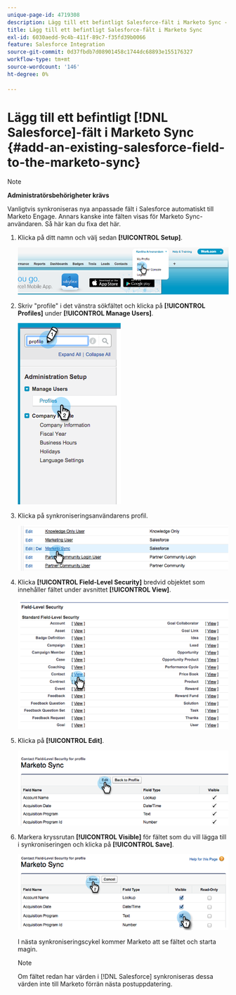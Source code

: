 ```yaml
---
unique-page-id: 4719308
description: Lägg till ett befintligt Salesforce-fält i Marketo Sync - Marketo Docs - produktdokumentation
title: Lägg till ett befintligt Salesforce-fält i Marketo Sync
exl-id: 6030aedd-9c4b-411f-89c7-f35fd39b0066
feature: Salesforce Integration
source-git-commit: 0d37fbdb7d08901458c1744dc68893e155176327
workflow-type: tm+mt
source-wordcount: '146'
ht-degree: 0%

---
```


# Lägg till ett befintligt [!DNL Salesforce]-fält i Marketo Sync {#add-an-existing-salesforce-field-to-the-marketo-sync}

>[!NOTE]
>
>**Administratörsbehörigheter krävs**

Vanligtvis synkroniseras nya anpassade fält i Salesforce automatiskt till Marketo Engage. Annars kanske inte fälten visas för Marketo Sync-användaren. Så här kan du fixa det här.

1. Klicka på ditt namn och välj sedan **[!UICONTROL Setup]**.

   ![](assets/add-an-existing-salesforce-field-to-the-marketo-sync-1.png)

1. Skriv &quot;profile&quot; i det vänstra sökfältet och klicka på **[!UICONTROL Profiles]** under **[!UICONTROL Manage Users]**.

   ![](assets/add-an-existing-salesforce-field-to-the-marketo-sync-2.png)

1. Klicka på synkroniseringsanvändarens profil.

   ![](assets/add-an-existing-salesforce-field-to-the-marketo-sync-3.png)

1. Klicka **[!UICONTROL Field-Level Security]** bredvid objektet som innehåller fältet under avsnittet **[!UICONTROL View]**.

   ![](assets/add-an-existing-salesforce-field-to-the-marketo-sync-4.png)

1. Klicka på **[!UICONTROL Edit]**.

   ![](assets/add-an-existing-salesforce-field-to-the-marketo-sync-5.png)

1. Markera kryssrutan **[!UICONTROL Visible]** för fältet som du vill lägga till i synkroniseringen och klicka på **[!UICONTROL Save]**.

   ![](assets/add-an-existing-salesforce-field-to-the-marketo-sync-6.png)

   I nästa synkroniseringscykel kommer Marketo att se fältet och starta magin.

   >[!NOTE]
   >
   > Om fältet redan har värden i [!DNL Salesforce] synkroniseras dessa värden inte till Marketo förrän nästa postuppdatering.
